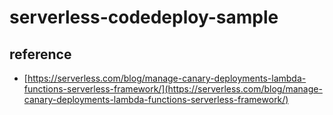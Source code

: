 # serverless-codedeploy-sample
## reference
- [https://serverless.com/blog/manage-canary-deployments-lambda-functions-serverless-framework/](https://serverless.com/blog/manage-canary-deployments-lambda-functions-serverless-framework/)